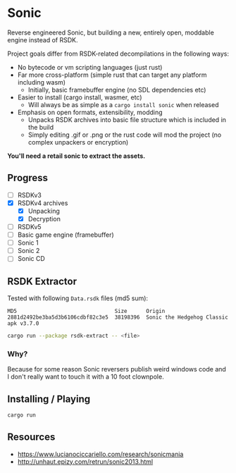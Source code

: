 # Sonic

Reverse engineered Sonic, but building a new, entirely open, moddable engine instead of RSDK.

Project goals differ from RSDK-related decompilations in the following ways:
- No bytecode or vm scripting languages (just rust)
- Far more cross-platform (simple rust that can target any platform including wasm)
  - Initially, basic framebuffer engine (no SDL dependencies etc)
- Easier to install (cargo install, wasmer, etc)
  - Will always be as simple as a `cargo install sonic` when released
- Emphasis on open formats, extensibility, modding
  - Unpacks RSDK archives into basic file structure which is included in the build
  - Simply editing .gif or .png or the rust code will mod the project (no complex unpackers or encryption)

**You'll need a retail sonic to extract the assets.**

## Progress
- [ ] RSDKv3
- [x] RSDKv4 archives
  - [x] Unpacking
  - [x] Decryption
- [ ] RSDKv5
- [ ] Basic game engine (framebuffer)
- [ ] Sonic 1
- [ ] Sonic 2
- [ ] Sonic CD

## RSDK Extractor

Tested with following `Data.rsdk` files (md5 sum):

```
MD5                               Size      Origin
2881d2492be3ba5d3b6106cdbf82c3e5  38198396  Sonic the Hedgehog Classic apk v3.7.0
```

```bash
cargo run --package rsdk-extract -- <file>
```

### Why?

Because for some reason Sonic reversers publish weird windows code and I don't really want to touch it with a 10 foot clownpole.

## Installing / Playing

```bash
cargo run
```

## Resources

- https://www.lucianociccariello.com/research/sonicmania
- http://unhaut.epizy.com/retrun/sonic2013.html
